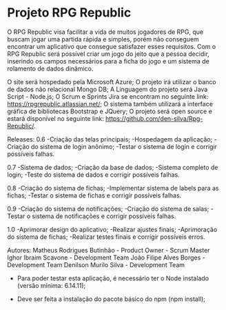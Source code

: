 # Projeto RPG Republic 

O RPG Republic visa facilitar a vida de muitos jogadores de RPG, que buscam jogar uma partida rápida e simples, porém não conseguem encontrar um aplicativo que consegue satisfazer esses requisitos. Com o RPG Republic será possível criar um jogo do jeito que a pessoa decidir, inserindo os campos necessários para a ficha do jogo e um sistema de rolamento de dados dinâmico.

O site será hospedado pela Microsoft Azure;
O projeto irá utilizar o banco de dados não relacional Mongo DB;
A Linguagem do projeto será Java Script - Node.js;
O Scrum e Sprints Jira se encontram no seguinte link: https://rpgrepublic.atlassian.net/;
O sistema também utilizará a interface gráfica de bibliotecas Bootstrap e JQuery;
O projeto será open source e estará disponível no seguinte link: https://github.com/den-silva/Rpg-Republic/.

Releases:
0.6
-Criação das telas principais;
-Hospedagem da aplicação;
-Criação do sistema de login anônimo;
-Testar o sistema de login e corrigir possíveis falhas.

0.7
-Sistema de dados;
-Criação da base de dados;
-Sistema completo de login;
-Teste do sistema de dados e corrigir possíveis falhas.

0.8
-Criação do sistema de fichas;
-Implementar sistema de labels para as fichas;
-Testar o sistema de fichas e corrigir possíveis falhas.

0.9
-Criação do sistema de notificações;
-Criação do sistema de salas;
-Testar o sistema de notificações e corrigir possíveis falhas.

1.0
-Aprimorar design do aplicativo;
-Realizar ajustes finais;
-Aprimoração do sistema de fichas;
-Realizar testes finais e corrigir possíveis erros.

Autores:
Matheus Rodrigues Butinhão - Product Owner - Scrum Master
Ighor Ibraim Scavone - Development Team 
João Filipe Alves Borges - Development Team
Denilson Murilo Silva - Development Team

 - Para poder testar esta aplicação, é necessário ter o Node instalado (versão mínima: 6.14.11);
 
 - Deve ser feita a instalação do pacote básico do npm (npm install);